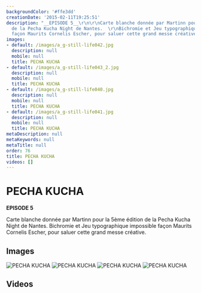 ```yaml
---
backgroundColor: '#ffe3dd'
creationDate: '2015-02-11T19:25:51'
description: "__EPISODE 5__\r\n\r\nCarte blanche donnée par Martinn pour la 5ème édition
  de la Pecha Kucha Night de Nantes.  \r\nBichromie et Jeu typographique impossible
  façon Maurits Cornelis Escher, pour saluer cette grand messe créative."
images:
- default: /images/a_g-still-life042.jpg
  description: null
  mobile: null
  title: PECHA KUCHA
- default: /images/a_g-still-life043_2.jpg
  description: null
  mobile: null
  title: PECHA KUCHA
- default: /images/a_g-still-life040.jpg
  description: null
  mobile: null
  title: PECHA KUCHA
- default: /images/a_g-still-life041.jpg
  description: null
  mobile: null
  title: PECHA KUCHA
metaDescription: null
metaKeywords: null
metaTitle: null
order: 76
title: PECHA KUCHA
videos: []
---
```


# PECHA KUCHA

__EPISODE 5__

Carte blanche donnée par Martinn pour la 5ème édition de la Pecha Kucha Night de Nantes.
Bichromie et Jeu typographique impossible façon Maurits Cornelis Escher, pour saluer cette grand messe créative.

## Images

![PECHA KUCHA](/images/a_g-still-life042.jpg)
![PECHA KUCHA](/images/a_g-still-life043_2.jpg)
![PECHA KUCHA](/images/a_g-still-life040.jpg)
![PECHA KUCHA](/images/a_g-still-life041.jpg)

## Videos
